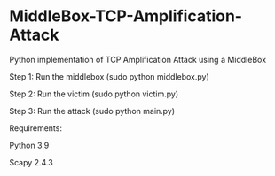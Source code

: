 # MiddleBox-TCP-Amplification-Attack
Python implementation of TCP Amplification Attack using a MiddleBox


Step 1: Run the middlebox (sudo python middlebox.py) 

Step 2: Run the victim (sudo python victim.py)

Step 3: Run the attack (sudo python main.py)


Requirements: 

Python 3.9

Scapy 2.4.3
